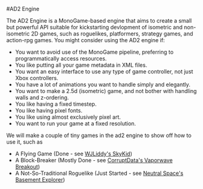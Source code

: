 #AD2 Engine

The AD2 Engine is a MonoGame-based engine that aims to create a small but powerful API suitable for kickstarting devlopment of isometric and non-isometric 2D games, such as roguelikes, platformers, strategy games, and action-rpg games. 
You might consider using the AD2 engine if:

- You want to avoid use of the MonoGame pipeline, preferring to programmatically access resources.
- You like putting all your game metadata in XML files.
- You want an easy interface to use any type of game controller, not just Xbox controllers.
- You have a lot of animations you want to handle simply and elegantly.
- You want to make a 2.5d (isometric) game, and not bother with handling walls and z-ordering.
- You like having a fixed timestep.
- You like having pixel fonts.
- You like using almost exclusively pixel art.
- You want to run your game at a fixed resolution.

We will make a couple of tiny games in the ad2 engine to show off how to use it, such as
- A Flying Game (Done - see [WJLiddy's SkyKid](https://github.com/WJLiddy/SkyKid))
- A Block-Breaker (Mostly Done - see [CorruptData's Vaporwave Breakout](https://github.com/CorruptData/breakout))
- A Not-So-Traditional Roguelike (Just Started - see [Neutral Space's Basement Explorer](https://github.com/WJLiddy/BasementExplorer))
